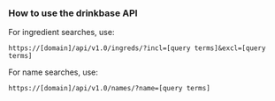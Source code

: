 ### How to use the drinkbase API

For ingredient searches, use:

```https://[domain]/api/v1.0/ingreds/?incl=[query terms]&excl=[query terms]```

For name searches, use:

```https://[domain]/api/v1.0/names/?name=[query terms]```
